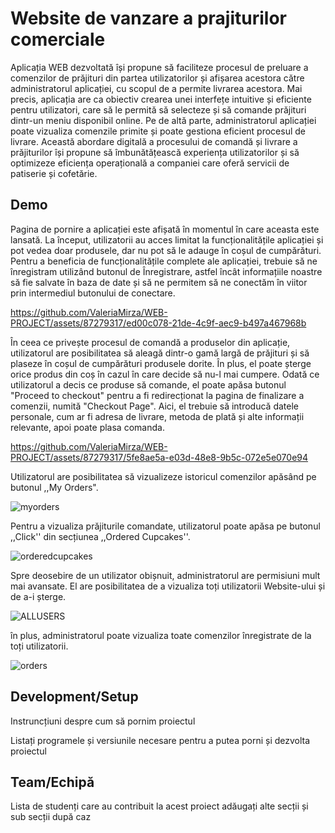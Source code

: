 # Website de vanzare a prajiturilor comerciale
Aplicația WEB dezvoltată își propune să faciliteze procesul de preluare a comenzilor de prăjituri din partea utilizatorilor și afișarea acestora către administratorul aplicației, cu scopul de a permite livrarea acestora. Mai precis, aplicația are ca obiectiv crearea unei interfețe intuitive și eficiente pentru utilizatori, care să le permită să selecteze și să comande prăjituri dintr-un meniu disponibil online. Pe de altă parte, administratorul aplicației poate vizualiza comenzile primite și poate gestiona eficient procesul de livrare. Această abordare digitală a procesului de comandă și livrare a prăjiturilor își propune să îmbunătățească experiența utilizatorilor și să optimizeze eficiența operațională a companiei care oferă servicii de patiserie și cofetărie.
## Demo

Pagina de pornire a aplicației este afișată în momentul în care aceasta este lansată. La început, utilizatorii au acces limitat la funcționalitățile aplicației și pot vedea doar produsele, dar nu pot să le adauge în coșul de cumpărături. Pentru a beneficia de funcționalitățile complete ale aplicației, trebuie să ne înregistram utilizând butonul de Înregistrare, astfel încât informațiile noastre să fie salvate în baza de date și să ne permitem să ne conectăm în viitor prin intermediul butonului de conectare.


https://github.com/ValeriaMirza/WEB-PROJECT/assets/87279317/ed00c078-21de-4c9f-aec9-b497a467968b


În ceea ce privește procesul de comandă a produselor din aplicație, utilizatorul are posibilitatea să aleagă dintr-o gamă largă de prăjituri și să plaseze în coșul de cumpărături produsele dorite. În plus, el poate șterge orice produs din coș în cazul în care decide să nu-l mai cumpere.
Odată ce utilizatorul a decis ce produse să comande, el poate apăsa butonul "Proceed to checkout" pentru a fi redirecționat la pagina de finalizare a comenzii, numită "Checkout Page". Aici, el trebuie să introducă datele personale, cum ar fi adresa de livrare, metoda de plată și alte informații relevante, apoi poate plasa comanda.


https://github.com/ValeriaMirza/WEB-PROJECT/assets/87279317/5fe8ae5a-e03d-48e8-9b5c-072e5e070e94


Utilizatorul are posibilitatea să vizualizeze istoricul comenzilor apăsând pe butonul ,,My Orders".

![myorders](https://github.com/ValeriaMirza/WEB-PROJECT/assets/87279317/c3e166ce-aecd-4b2a-b5b8-bce0ce95ce05)

Pentru a vizualiza prăjiturile comandate, utilizatorul poate apăsa pe butonul ,,Click'' din secțiunea ,,Ordered Cupcakes''.

![orderedcupcakes](https://github.com/ValeriaMirza/WEB-PROJECT/assets/87279317/7074135d-31f9-4f0c-979b-3c3d26d536d9)

Spre deosebire de un utilizator  obișnuit, administratorul are permisiuni mult mai avansate. El are posibilitatea de a vizualiza toți utilizatorii Website-ului și de a-i șterge.

![ALLUSERS](https://github.com/ValeriaMirza/WEB-PROJECT/assets/87279317/8084dcd7-ebbc-442e-ba61-b41c6de380cc)

în plus, administratorul poate vizualiza toate comenzilor înregistrate de la toți utilizatorii.

![orders](https://github.com/ValeriaMirza/WEB-PROJECT/assets/87279317/fec24215-3f28-4ef2-8ae5-7cbef64b5001)


## Development/Setup
Instruncțiuni despre cum să pornim proiectul

Listați programele și versiunile necesare pentru a putea porni și dezvolta proiectul
## Team/Echipă
Lista de studenți care au contribuit la acest proiect
adăugați alte secții și sub secții după caz

